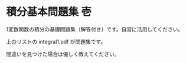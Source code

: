 # 積分基本問題集 壱

1変数関数の積分の基礎問題集（解答付き）です。自習に活用してください。

上のリストの integral1.pdf が問題集です。

間違いを見つけた場合は優しく教えてください。